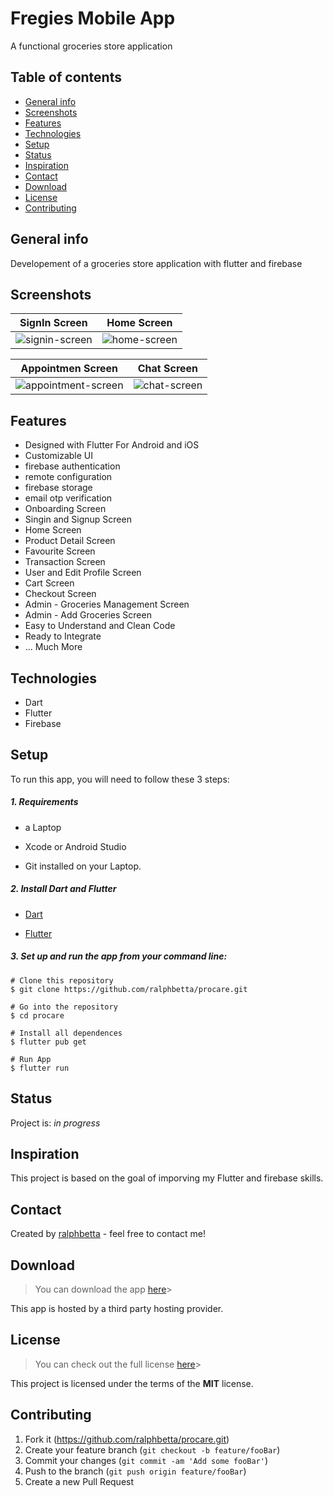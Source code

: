 # Fregies Mobile App
A functional groceries store application

## Table of contents
* [General info](#general-info)
* [Screenshots](#screenshots)
* [Features](#features)
* [Technologies](#technologies)
* [Setup](#setup)
* [Status](#status)
* [Inspiration](#inspiration)
* [Contact](#contact)
* [Download](#download)
* [License](#license)
* [Contributing](#contributing)

## General info
Developement of a groceries store application with flutter and firebase

## Screenshots

 SignIn Screen           |  Home Screen
 :-------------------------:|:-------------------------:
![signin-screen](https://user-images.githubusercontent.com/99793528/156542018-6b8120c6-e348-4a7e-90c7-151d72c06c4a.png)|![home-screen](https://user-images.githubusercontent.com/99793528/156542055-2ff300dd-9cec-477d-9a7b-9c0400c7d6da.png)


Appointmen Screen       |  Chat Screen
:-------------------------:|:-------------------------:
![appointment-screen](https://user-images.githubusercontent.com/99793528/156543432-1bc61c63-531a-4e4b-bd30-2912e9c91505.png)|![chat-screen](https://user-images.githubusercontent.com/99793528/156543554-fb0b34fa-bd78-4024-bfa0-2721f4ee1ee6.png)


## Features
* Designed with Flutter For Android and iOS
* Customizable UI
* firebase authentication
* remote configuration
* firebase storage
* email otp verification
* Onboarding Screen
* Singin and Signup Screen
* Home Screen
* Product Detail Screen
* Favourite Screen
* Transaction Screen
* User and Edit Profile Screen
* Cart Screen
* Checkout Screen
* Admin - Groceries Management Screen
* Admin - Add Groceries Screen
* Easy to Understand and Clean Code
* Ready to Integrate
* ... Much More


## Technologies
* Dart
* Flutter
* Firebase


## Setup
To run this app, you will need to follow these 3 steps:

##### 1. Requirements
  - a Laptop

  - Xcode or Android Studio

  - Git installed on your Laptop.


##### 2. Install Dart and Flutter
  - [Dart](https://dart.dev/get-dart)

  - [Flutter](https://flutter.dev/docs/get-started/install)


##### 3. Set up and run the app from your command line:
  ```
  # Clone this repository
  $ git clone https://github.com/ralphbetta/procare.git

  # Go into the repository
  $ cd procare

  # Install all dependences
  $ flutter pub get

  # Run App
  $ flutter run
  ```


## Status
Project is: _in progress_

## Inspiration
This project is based on the goal of imporving my Flutter and firebase skills.


## Contact
Created by [ralphbetta](https://github.com/ralphbetta/fregies) - feel free to contact me!


## Download
>You can download the app [here](https://appsenjoy.com/files/8602611456b0970b94aa7d09cfcffdc3.apk)>


This app is hosted by a third party hosting provider.

## License
>You can check out the full license [here](https://github.com/ralphbetta/procare/blob/main/LICENSE)>

This project is licensed under the terms of the **MIT** license.

## Contributing

1. Fork it (<https://github.com/ralphbetta/procare.git>)
2. Create your feature branch (`git checkout -b feature/fooBar`)
3. Commit your changes (`git commit -am 'Add some fooBar'`)
4. Push to the branch (`git push origin feature/fooBar`)
5. Create a new Pull Request
